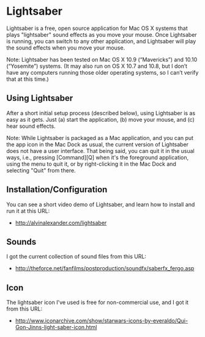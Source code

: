 Lightsaber
==========

Lightsaber is a free, open source application for Mac OS X systems that plays "lightsaber" sound effects as you move your mouse. Once Lightsaber is running, you can switch to any other application, and Lightsaber will play the sound effects when you move your mouse.

Note: Lightsaber has been tested on Mac OS X 10.9 (“Mavericks”) and 10.10 (“Yosemite”) systems. (It may also run on OS X 10.7 and 10.8, but I don’t have any computers running those older operating systems, so I can’t verify that at this time.)


Using Lightsaber
----------------

After a short initial setup process (described below), using Lightsaber is as easy as it gets. 
Just (a) start the application, (b) move your mouse, and (c) hear sound effects.

Note: While Lightsaber is packaged as a Mac application, and you can put the app icon in the 
Mac Dock as usual, the current version of Lightsaber does not have a user interface. That being
said, you can quit it in the usual ways, i.e., pressing [Command][Q] when it's the foreground
application, using the menu to quit it, or by right-clicking it in the Mac Dock and selecting
"Quit" from there.


Installation/Configuration
--------------------------

You can see a short video demo of Lightsaber, and learn how to install and run it
at this URL:

* http://alvinalexander.com/lightsaber


Sounds
------

I got the current collection of sound files from this URL:

* http://theforce.net/fanfilms/postproduction/soundfx/saberfx_fergo.asp


Icon
----

The lightsaber icon I've used is free for non-commercial use, and I got it from this URL:

* http://www.iconarchive.com/show/starwars-icons-by-everaldo/Qui-Gon-Jinns-light-saber-icon.html





